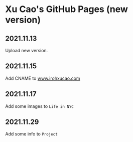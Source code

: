 # Xu Cao's GitHub Pages (new version)

## 2021.11.13     

Upload new version.    

## 2021.11.15      

Add CNAME to www.irohxucao.com    
    
## 2021.11.17    

Add some images to `Life in NYC`    

## 2021.11.29    

Add some info to `Project`    
    
    
    
    
    
